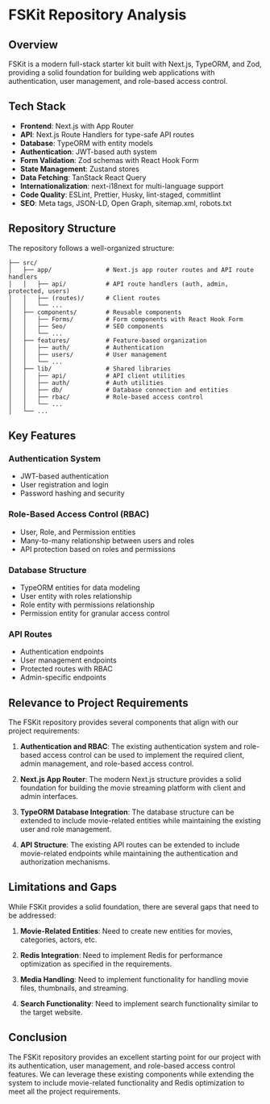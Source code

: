 # FSKit Repository Analysis

## Overview

FSKit is a modern full-stack starter kit built with Next.js, TypeORM, and Zod, providing a solid foundation for building web applications with authentication, user management, and role-based access control.

## Tech Stack

- **Frontend**: Next.js with App Router
- **API**: Next.js Route Handlers for type-safe API routes
- **Database**: TypeORM with entity models
- **Authentication**: JWT-based auth system
- **Form Validation**: Zod schemas with React Hook Form
- **State Management**: Zustand stores
- **Data Fetching**: TanStack React Query
- **Internationalization**: next-i18next for multi-language support
- **Code Quality**: ESLint, Prettier, Husky, lint-staged, commitlint
- **SEO**: Meta tags, JSON-LD, Open Graph, sitemap.xml, robots.txt

## Repository Structure

The repository follows a well-organized structure:

```
├── src/
│   ├── app/               # Next.js app router routes and API route handlers
│   │   ├── api/           # API route handlers (auth, admin, protected, users)
│   │   ├── (routes)/      # Client routes
│   │   └── ...
│   ├── components/        # Reusable components
│   │   ├── Forms/         # Form components with React Hook Form
│   │   ├── Seo/           # SEO components
│   │   └── ...
│   ├── features/          # Feature-based organization
│   │   ├── auth/          # Authentication
│   │   ├── users/         # User management
│   │   └── ...
│   ├── lib/               # Shared libraries
│   │   ├── api/           # API client utilities
│   │   ├── auth/          # Auth utilities
│   │   ├── db/            # Database connection and entities
│   │   ├── rbac/          # Role-based access control
│   │   └── ...
│   └── ...
```

## Key Features

### Authentication System

- JWT-based authentication
- User registration and login
- Password hashing and security

### Role-Based Access Control (RBAC)

- User, Role, and Permission entities
- Many-to-many relationship between users and roles
- API protection based on roles and permissions

### Database Structure

- TypeORM entities for data modeling
- User entity with roles relationship
- Role entity with permissions relationship
- Permission entity for granular access control

### API Routes

- Authentication endpoints
- User management endpoints
- Protected routes with RBAC
- Admin-specific endpoints

## Relevance to Project Requirements

The FSKit repository provides several components that align with our project requirements:

1. **Authentication and RBAC**: The existing authentication system and role-based access control can be used to implement the required client, admin management, and role-based access control.

2. **Next.js App Router**: The modern Next.js structure provides a solid foundation for building the movie streaming platform with client and admin interfaces.

3. **TypeORM Database Integration**: The database structure can be extended to include movie-related entities while maintaining the existing user and role management.

4. **API Structure**: The existing API routes can be extended to include movie-related endpoints while maintaining the authentication and authorization mechanisms.

## Limitations and Gaps

While FSKit provides a solid foundation, there are several gaps that need to be addressed:

1. **Movie-Related Entities**: Need to create new entities for movies, categories, actors, etc.

2. **Redis Integration**: Need to implement Redis for performance optimization as specified in the requirements.

3. **Media Handling**: Need to implement functionality for handling movie files, thumbnails, and streaming.

4. **Search Functionality**: Need to implement search functionality similar to the target website.

## Conclusion

The FSKit repository provides an excellent starting point for our project with its authentication, user management, and role-based access control features. We can leverage these existing components while extending the system to include movie-related functionality and Redis optimization to meet all the project requirements.

